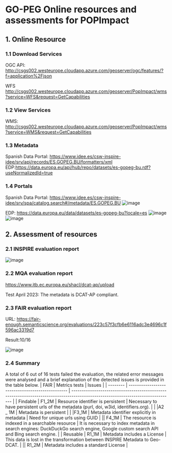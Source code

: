 # GO-PEG Online resources and assessments for POPImpact

## 1. Online Resource
### 1.1 Download Services
OGC API: http://csgs002.westeurope.cloudapp.azure.com/geoserver/ogc/features/?f=application%2Fjson

WFS  http://csgs002.westeurope.cloudapp.azure.com/geoserver/PopImpact/wms?service=WFS&request=GetCapabilities
 ### 1.2 View Services
 WMS: http://csgs002.westeurope.cloudapp.azure.com/geoserver/PopImpact/wms?service=WMS&request=GetCapabilities
 ### 1.3 Metadata
Spanish Data Portal:  https://www.idee.es/csw-inspire-idee/srv/api/records/ES.GOPEG.BU/formatters/xml
EDP:<https://data.europa.eu/api/hub/repo/datasets/es-gopeg-bu.rdf?useNormalizedId=true>
### 1.4 Portals
Spanish Data Portal: https://www.idee.es/csw-inspire-idee/srv/spa/catalog.search#/metadata/ES.GOPEG.BU
![image](https://user-images.githubusercontent.com/94920015/229062531-b6a59dff-48bb-4d69-9836-66369fb9c37a.png)

EDP: https://data.europa.eu/data/datasets/es-gopeg-bu?locale=es
![image](https://user-images.githubusercontent.com/94920015/229059519-c211b473-c54b-4919-8a2e-c56efa6b9e8c.png)
![image](https://user-images.githubusercontent.com/94920015/229059562-10847571-e93b-4884-ba8c-4376226c8e7d.png)
 
## 2. Assessment of resources
### 2.1 INSPIRE evaluation report
![image](https://user-images.githubusercontent.com/94920015/229059701-7d53e202-6b44-4571-acd8-8e3c95fa3a0d.png)

### 2.2 MQA evaluation report
https://www.itb.ec.europa.eu/shacl/dcat-ap/upload

Test April 2023: The metadata is DCAT-AP compliant.


### 2.3 FAIR evaluation report
URL: <https://fair-enough.semanticscience.org/evaluations/223c57f3cfb6e6116adc3e4696c1f596ac3319d7>

Result:10/16

![image](https://user-images.githubusercontent.com/94920015/229061199-1ca91137-f1ce-47d9-a481-a1b891284e1b.png)
 
### 2.4 Summary
A total of 6 out of 16 tests failed the evaluation, the related error messages were analysed and a brief explanation of the detected issues is provided in the table below.
 | FAIR     | Metrics tests                                    | Issues                                                                                                                          |
| -------- | ------------------------------------------------ | ------------------------------------------------------------------------------------------------------------------------------- |
| Findable | F1_2M                                            | Resource identifier is persistent                                                                                               | Necessary to have persistent urls of the metadata (purl, doi, w3id, identifiers.org). |
| |A2 \_ 1M | Metadata is persistent                           |
| |F3_1M    | Metadata identifier explicitly in metadata       | Need for unique urls using GUID                                                                                                 |
|| F4_1M    | The resource is indexed in a searchable resource | It is necessary to index metadata in search engines: DuckDuckGo search engine, Google custom search API and Bing search engine. |
| Reusable | R1_1M                                            | Metadata includes a License                                                                                                     | This data is lost in the transformation between INSPIRE Metadata to Geo-DCAT. |
|| R1_2M    | Metadata includes a standard License             |
